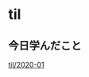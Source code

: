 # til

## 今日学んだこと

[til/2020\-01](https://github.com/tokiohamamatsu/til/blob/master/tir/2020-01.md#14)